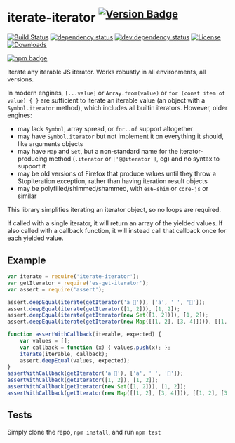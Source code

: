 # iterate-iterator <sup>[![Version Badge][npm-version-svg]][package-url]</sup>

[![Build Status][travis-svg]][travis-url]
[![dependency status][deps-svg]][deps-url]
[![dev dependency status][dev-deps-svg]][dev-deps-url]
[![License][license-image]][license-url]
[![Downloads][downloads-image]][downloads-url]

[![npm badge][npm-badge-png]][package-url]

Iterate any iterable JS iterator. Works robustly in all environments, all versions.

In modern engines, `[...value]` or `Array.from(value)` or `for (const item of value) { }` are sufficient to iterate an iterable value (an object with a `Symbol.iterator` method), which includes all builtin iterators. However, older engines:
 - may lack `Symbol`, array spread, or `for..of` support altogether
 - may have `Symbol.iterator` but not implement it on everything it should, like arguments objects
 - may have `Map` and `Set`, but a non-standard name for the iterator-producing method (`.iterator` or `['@@iterator']`, eg) and no syntax to support it
 - may be old versions of Firefox that produce values until they throw a StopIteration exception, rather than having iteration result objects
 - may be polyfilled/shimmed/shammed, with `es6-shim` or `core-js` or similar

This library simplifies iterating an iterator object, so no loops are required.

If called with a single iterator, it will return an array of the yielded values. If also called with a callback function, it will instead call that callback once for each yielded value.

## Example

```js
var iterate = require('iterate-iterator');
var getIterator = require('es-get-iterator');
var assert = require('assert');

assert.deepEqual(iterate(getIterator('a 💩')), ['a', ' ', '💩']);
assert.deepEqual(iterate(getIterator([1, 2])), [1, 2]);
assert.deepEqual(iterate(getIterator(new Set([1, 2]))), [1, 2]);
assert.deepEqual(iterate(getIterator(new Map([[1, 2], [3, 4]]))), [[1, 2], [3, 4]]);

function assertWithCallback(iterable, expected) {
	var values = [];
	var callback = function (x) { values.push(x); };
	iterate(iterable, callback);
	assert.deepEqual(values, expected);
}
assertWithCallback(getIterator('a 💩'), ['a', ' ', '💩']);
assertWithCallback(getIterator([1, 2]), [1, 2]);
assertWithCallback(getIterator(new Set([1, 2])), [1, 2]);
assertWithCallback(getIterator(new Map([[1, 2], [3, 4]])), [[1, 2], [3, 4]]);
```

## Tests
Simply clone the repo, `npm install`, and run `npm test`

[package-url]: https://npmjs.org/package/iterate-iterator
[npm-version-svg]: http://versionbadg.es/ljharb/iterate-iterator.svg
[travis-svg]: https://travis-ci.org/ljharb/iterate-iterator.svg
[travis-url]: https://travis-ci.org/ljharb/iterate-iterator
[deps-svg]: https://david-dm.org/ljharb/iterate-iterator.svg
[deps-url]: https://david-dm.org/ljharb/iterate-iterator
[dev-deps-svg]: https://david-dm.org/ljharb/iterate-iterator/dev-status.svg
[dev-deps-url]: https://david-dm.org/ljharb/iterate-iterator#info=devDependencies
[npm-badge-png]: https://nodei.co/npm/iterate-iterator.png?downloads=true&stars=true
[license-image]: http://img.shields.io/npm/l/iterate-iterator.svg
[license-url]: LICENSE
[downloads-image]: http://img.shields.io/npm/dm/iterate-iterator.svg
[downloads-url]: http://npm-stat.com/charts.html?package=iterate-iterator
